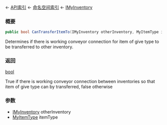 ← [API索引](Api-Index) ← [命名空间索引](Namespace-Index) ← [IMyInventory](VRage.Game.ModAPI.Ingame.IMyInventory)

### 概要

```csharp
public bool CanTransferItemTo(IMyInventory otherInventory, MyItemType itemType)
```

Determines if there is working conveyor connection for item of give type to be transferred to other inventory.

### 返回

[bool](https://docs.microsoft.com/en-us/dotnet/api/System.Boolean?view=netframework-4.6)

True if there is working conveyor connection between inventories so that item of give type can by transferred, false otherwise

### 参数

* [IMyInventory](VRage.Game.ModAPI.Ingame.IMyInventory) otherInventory
* [MyItemType](VRage.Game.ModAPI.Ingame.MyItemType) itemType
